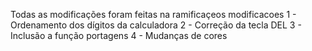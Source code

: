 Todas as modificações foram feitas na ramificaçeos modificacoes
 1 -  Ordenamento dos dígitos da calculadora
 2 -  Correção da tecla DEL
 3 -  Inclusão a função portagens
 4 -  Mudanças de cores